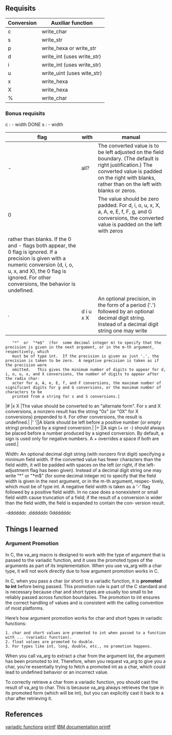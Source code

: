 ## Requisits

|Conversion|Auxiliar function|
|----------|-----------------|
|c         |write_char       |
|s         |write_str        |
|p         |write\_hexa or write_str|
|d         |write_int (uses write\_str)|
|i         |write_int (uses write\_str)|
|u         |write_uint (uses wite\_str)|
|x         |write_hexa       |
|X         |write_hexa       |
|%         |write_char       | 


### Bonus requisits

c : - width DONE
s : - width

|flag|with|manual|
|----|----|------|
|-  |all?|The  converted  value  is  to  be left adjusted on the field boundary.  (The default is right justification.)  The converted value is padded on the right with  blanks,  rather than on the left with blanks or zeros.|
|0  ||The value should be zero padded.  For d, i, o, u, x, X, a, A, e, E, f, F, g, and G conversions, the converted value is padded on the left with zeros
 rather than blanks. If the  0  and - flags both appear, the 0 flag is ignored.  If a precision is given with a numeric conversion (d, i, o, u, x, and X), the 0 flag is ignored.   For  other  conversions, the behavior is undefined.|
|.  |d i u x X|An optional precision, in the form of a period ('.')  followed by an optional decimal digit string.  Instead of a decimal digit string  one  may  write
       "*"  or  "*m$"  (for  some decimal integer m) to specify that the precision is given in the next argument, or in the m-th argument, respectively, which
       must be of type int.  If the precision is given as just '.', the precision is taken to be zero.  A negative precision is taken as if the precision were
       omitted.   This gives the minimum number of digits to appear for d, i, o, u, x, and X conversions, the number of digits to appear after the radix char‐
       acter for a, A, e, E, f, and F conversions, the maximum number of significant digits for g and G conversions, or the maximum number of characters to be
       printed from a string for s and S conversions.|
|#   |x X |The value should be converted to an "alternate form". For x and X conversions, a nonzero result has the string "0x" (or "0X"  for  X conversions)  prepended  to it. For other conversions, the result is undefined.|
|' '||A blank should be left before a positive number (or empty string) produced by a signed conversion.|
|+  ||A sign (+ or -) should always be placed before a number produced by  a  signed  conversion.   By default, a sign is used only for negative numbers.  A + overrides a space if both are used.|

Width: An  optional  decimal  digit  string (with nonzero first digit) specifying a minimum field width.  If the converted value has fewer characters than the
       field width, it will be padded with spaces on the left (or right, if the left-adjustment flag has been given).  Instead of a decimal digit  string  one
       may  write  "*"  or  "*m$" (for some decimal integer m) to specify that the field width is given in the next argument, or in the m-th argument, respec‐
       tively, which must be of type int.  A negative field width is taken as a '-' flag followed by a positive field width.  In no case does a nonexistent or
       small  field  width cause truncation of a field; if the result of a conversion is wider than the field width, the field is expanded to contain the con‐
       version result.    
      
-ddddddc
.ddddddc
0ddddddc




## Things I learned

### Argument Promotion
In C, the va_arg macro is designed to work with the type of argument that is passed to the variadic function, and it uses the promoted types of the arguments as part of its implementation. When you use va_arg with a char type, it will not work directly due to how argument promotion works in C.

In C, when you pass a char (or short) to a variadic function, it is **promoted to int** before being passed. This promotion rule is part of the C standard and is necessary because char and short types are usually too small to be reliably passed across function boundaries. The promotion to int ensures the correct handling of values and is consistent with the calling convention of most platforms.

Here’s how argument promotion works for char and short types in variadic functions:

    1. char and short values are promoted to int when passed to a function with ... (variadic function).
    2. float values are promoted to double.
    3. For types like int, long, double, etc., no promotion happens.

When you call va_arg to extract a char from the argument list, the argument has been promoted to int. Therefore, when you request va_arg to give you a char, you're essentially trying to fetch a promoted int as a char, which could lead to undefined behavior or an incorrect value.

To correctly retrieve a char from a variadic function, you should cast the result of va_arg to char. This is because va_arg always retrieves the type in its promoted form (which will be int), but you can explicitly cast it back to a char after retrieving it.



## References
[variadic functions](https://onepunchcoder.medium.com/variadic-functions-explained-fd3b4ab6fd84)
[printf](https://www.it.uc3m.es/pbasanta/asng/course_notes/input_output_printf_en.html)
[IBM documentation printf](https://www.ibm.com/docs/en/i/7.5?topic=functions-printf-print-formatted-characters)
